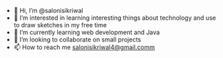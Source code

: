 - 👋 Hi, I’m @salonisikriwal
- 👀 I’m interested in learning interesting things about technology and use to draw sketches  in my free time 
- 🌱 I’m currently learning web development and Java 
- 💞️ I’m looking to collaborate on small projects 
- 📫 How to reach me salonisikriwal4@gmail.comm

<!---
salonisikriwal/salonisikriwal is a ✨ special ✨ repository because its `README.md` (this file) appears on your GitHub profile.
You can click the Preview link to take a look at your changes.
--->
